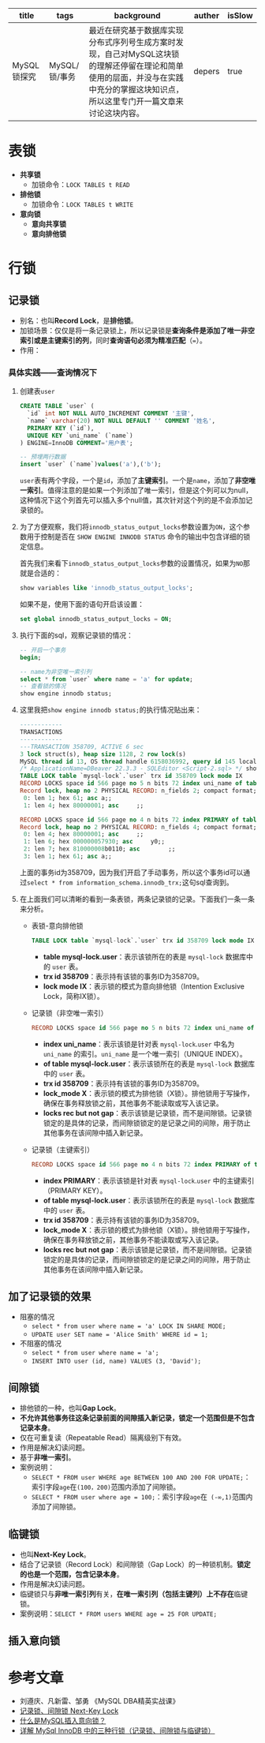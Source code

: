 | title       | tags          | background                                                   | auther | isSlow |
| ----------- | ------------- | ------------------------------------------------------------ | ------ | ------ |
| MySQL锁探究 | MySQL/锁/事务 | 最近在研究基于数据库实现分布式序列号生成方案时发现，自己对MySQL这块锁的理解还停留在理论和简单使用的层面，并没与在实践中充分的掌握这块知识点，所以这里专门开一篇文章来讨论这块内容。 | depers | true   |

# 表锁

* **共享锁**
    * 加锁命令：`LOCK TABLES t READ`
* **排他锁**
    * 加锁命令：`LOCK TABLES t WRITE`
* **意向锁**
    * **意向共享锁**
    * **意向排他锁**

# 行锁

## 记录锁

* 别名：也叫**Record Lock**，是**排他锁**。
* 加锁场景：仅仅是将一条记录锁上，所以记录锁是**查询条件是添加了唯一非空索引或是主键索引的列**，同时**查询语句必须为精准匹配**（`=`）。
* 作用：

### 具体实践——查询情况下

1. 创建表`user`

    ```sql
    CREATE TABLE `user` (
      `id` int NOT NULL AUTO_INCREMENT COMMENT '主键',
      `name` varchar(20) NOT NULL DEFAULT '' COMMENT '姓名',
      PRIMARY KEY (`id`),
      UNIQUE KEY `uni_name` (`name`)
    ) ENGINE=InnoDB COMMENT='用户表';
    
    -- 预埋两行数据
    insert `user` (`name`)values('a'),('b');
    ```

    `user`表有两个字段，一个是`id`，添加了**主键索引**。一个是`name`，添加了**非空唯一索引**。值得注意的是如果一个列添加了唯一索引，但是这个列可以为null，这种情况下这个列首先可以插入多个null值，其次针对这个列的是不会添加记录锁的。

2. 为了方便观察，我们将`innodb_status_output_locks`参数设置为`ON`，这个参数用于控制是否在 `SHOW ENGINE INNODB STATUS` 命令的输出中包含详细的锁定信息。

    首先我们来看下`innodb_status_output_locks`参数的设置情况，如果为`NO`那就是合适的：

    ```sql
    show variables like 'innodb_status_output_locks';
    ```

    如果不是，使用下面的语句开启该设置：

    ```sql
    set global innodb_status_output_locks = ON;
    ```

3. 执行下面的sql，观察记录锁的情况：

    ```sql
    -- 开启一个事务
    begin;
    
    -- name为非空唯一索引列
    select * from `user` where name = 'a' for update;
    -- 查看锁的情况
    show engine innodb status;
    ```

4. 这里我把`show engine innodb status;`的执行情况贴出来：

    ```sql
    ------------
    TRANSACTIONS
    ------------
    ---TRANSACTION 358709, ACTIVE 6 sec
    3 lock struct(s), heap size 1128, 2 row lock(s)
    MySQL thread id 13, OS thread handle 6158036992, query id 145 localhost 127.0.0.1 root starting
    /* ApplicationName=DBeaver 22.3.3 - SQLEditor <Script-2.sql> */ show engine innodb status
    TABLE LOCK table `mysql-lock`.`user` trx id 358709 lock mode IX
    RECORD LOCKS space id 566 page no 5 n bits 72 index uni_name of table `mysql-lock`.`user` trx id 358709 lock_mode X locks rec but not gap
    Record lock, heap no 2 PHYSICAL RECORD: n_fields 2; compact format; info bits 0
     0: len 1; hex 61; asc a;;
     1: len 4; hex 80000001; asc     ;;
    
    RECORD LOCKS space id 566 page no 4 n bits 72 index PRIMARY of table `mysql-lock`.`user` trx id 358709 lock_mode X locks rec but not gap
    Record lock, heap no 2 PHYSICAL RECORD: n_fields 4; compact format; info bits 0
     0: len 4; hex 80000001; asc     ;;
     1: len 6; hex 000000057930; asc     y0;;
     2: len 7; hex 810000008b0110; asc        ;;
     3: len 1; hex 61; asc a;;
    ```

    上面的事务id为358709，因为我们开启了手动事务，所以这个事务id可以通过`select * from information_schema.innodb_trx;`这句sql查询到。

5. 在上面我们可以清晰的看到一条表锁，两条记录锁的记录。下面我们一条一条来分析。

    * 表锁-意向排他锁

        ```sql
        TABLE LOCK table `mysql-lock`.`user` trx id 358709 lock mode IX
        ```

        * **table mysql-lock.user**：表示该锁所在的表是 `mysql-lock` 数据库中的 `user` 表。

        - **trx id 358709**：表示持有该锁的事务ID为358709。
        - **lock mode IX**：表示锁的模式为意向排他锁（Intention Exclusive Lock，简称IX锁）。

    * 记录锁（非空唯一索引）

        ```sql
        RECORD LOCKS space id 566 page no 5 n bits 72 index uni_name of table `mysql-lock`.`user` trx id 358709 lock_mode X locks rec but not gap
        ```

        - **index uni_name**：表示该锁是针对表 `mysql-lock`.`user` 中名为 `uni_name` 的索引。`uni_name` 是一个唯一索引（UNIQUE INDEX）。
        - **of table mysql-lock.user**：表示该锁所在的表是 `mysql-lock` 数据库中的 `user` 表。
        - **trx id 358709**：表示持有该锁的事务ID为358709。
        - **lock_mode X**：表示锁的模式为排他锁（X锁）。排他锁用于写操作，确保在事务释放锁之前，其他事务不能读取或写入该记录。
        - **locks rec but not gap**：表示该锁是记录锁，而不是间隙锁。记录锁锁定的是具体的记录，而间隙锁锁定的是记录之间的间隙，用于防止其他事务在该间隙中插入新记录。

    * 记录锁（主键索引）

        ```sql
        RECORD LOCKS space id 566 page no 4 n bits 72 index PRIMARY of table `mysql-lock`.`user` trx id 358709 lock_mode X locks rec but not gap
        ```

        - **index PRIMARY**：表示该锁是针对表 `mysql-lock`.`user` 中的主键索引（PRIMARY KEY）。
        - **of table mysql-lock.user**：表示该锁所在的表是 `mysql-lock` 数据库中的 `user` 表。
        - **trx id 358709**：表示持有该锁的事务ID为358709。
        - **lock_mode X**：表示锁的模式为排他锁（X锁）。排他锁用于写操作，确保在事务释放锁之前，其他事务不能读取或写入该记录。
        - **locks rec but not gap**：表示该锁是记录锁，而不是间隙锁。记录锁锁定的是具体的记录，而间隙锁锁定的是记录之间的间隙，用于防止其他事务在该间隙中插入新记录。

## 加了记录锁的效果

* 阻塞的情况
    * `select * from user where name = 'a' LOCK IN SHARE MODE;`
    * `UPDATE user SET name = 'Alice Smith' WHERE id = 1;`
* 不阻塞的情况
    * `select * from user where name = 'a';`
    * `INSERT INTO user (id, name) VALUES (3, 'David');`



## 间隙锁

* 排他锁的一种，也叫**Gap Lock**。
* **不允许其他事务往这条记录前面的间隙插入新记录，锁定一个范围但是不包含记录本身**。
* 仅在可重复读（Repeatable Read）隔离级别下有效。
* 作用是解决幻读问题。
* 基于**非唯一索引**。
* 案例说明：
    * `SELECT * FROM user WHERE age BETWEEN 100 AND 200 FOR UPDATE;`：索引字段`age`在`(100，200)`范围内添加了间隙锁。
    * `SELECT * FROM user where age = 100;`：索引字段`age`在` (-∞,1)`范围内添加了间隙锁。

## 临键锁

* 也叫**Next-Key Lock**。
* 结合了记录锁（Record Lock）和间隙锁（Gap Lock）的一种锁机制。**锁定的也是一个范围，包含记录本身**。
* 作用是解决幻读问题。
* 临键锁只与**非唯一索引列**有关，**在唯一索引列（包括主键列）上不存在**临键锁。
* 案例说明：`SELECT * FROM users WHERE age = 25 FOR UPDATE;`

## 插入意向锁

# 参考文章

* 刘遵庆、凡新雷、邹勇 《MySQL DBA精英实战课》
* [记录锁、间隙锁  Next-Key Lock](https://mp.weixin.qq.com/s/Zh7GSzXJg_zt2ug3X5TwEQ)
* [什么是MySQL插入意向锁？](https://juejin.cn/post/7178321966024097829)
* [详解 MySql InnoDB 中的三种行锁（记录锁、间隙锁与临键锁）](https://juejin.cn/post/6844903666420285454#heading-7)